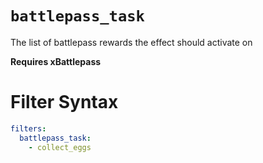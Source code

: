 # `battlepass_task`

The list of battlepass rewards the effect should activate on

**Requires xBattlepass**
# Filter Syntax
```yaml
filters:
  battlepass_task: 
    - collect_eggs
```
